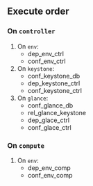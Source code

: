 ## Execute order

### On `controller`
1. On `env`:
    + dep_env_ctrl
    + conf_env_ctrl
2. On `keystone`:
    + conf_keystone_db
    + dep_keystone_ctrl
    + conf_keystone_ctrl
3. On `glance`:
    + conf_glance_db
    + rel_glance_keystone
    + dep_glace_ctrl
    + conf_glace_ctrl


### On `compute`
1. On `env`:
    + dep_env_comp
    + conf_env_comp
